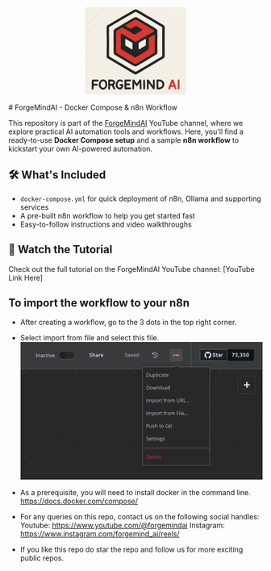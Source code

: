 <p align="center">
  <img src="./assets/logo.png" alt="Forgemind AI logo" width="200"/>
</p>
# ForgeMindAI - Docker Compose & n8n Workflow

This repository is part of the [ForgeMindAI](https://www.youtube.com/@ForgeMindAI) YouTube channel, where we explore practical AI automation tools and workflows. Here, you'll find a ready-to-use **Docker Compose setup** and a sample **n8n workflow** to kickstart your own AI-powered automation.

## 🛠️ What's Included

- `docker-compose.yml` for quick deployment of n8n, Ollama and supporting services  
- A pre-built n8n workflow to help you get started fast  
- Easy-to-follow instructions and video walkthroughs

## 🎥 Watch the Tutorial

Check out the full tutorial on the ForgeMindAI YouTube channel: [YouTube Link Here]

## To import the workflow to your n8n
* After creating a workflow, go to the 3 dots in the top right corner.
* Select import from file and select this file.
  ![N8N import](./assets/import_workflow.png)

* As a prerequisite, you will need to install docker in the command line.
https://docs.docker.com/compose/

* For any queries on this repo, contact us on the following social handles:
Youtube: https://www.youtube.com/@forgemindai
Instagram: https://www.instagram.com/forgemind_ai/reels/

* If you like this repo do star the repo and follow us for more exciting public repos.
